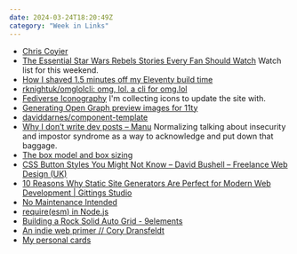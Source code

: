 ```yaml
---
date: 2024-03-24T18:20:49Z
category: "Week in Links"
---
```


* [Chris Coyier](https://chriscoyier.net/2024/03/22/11179/) 
* [The Essential Star Wars Rebels Stories Every Fan Should Watch](https://gizmodo.com/the-essential-star-wars-rebels-stories-every-fan-should-1843502861) Watch list for this weekend. 
* [How I shaved 1.5 minutes off my Eleventy build time](https://chrisburnell.com/article/memoizing-asset-bundles/) 
* [rknightuk/omglolcli: omg, lol. a cli for omg.lol](https://github.com/rknightuk/omglolcli) 
* [Fediverse Iconography](https://fediverse.wake.st/) I'm collecting icons to update the site with.
* [Generating Open Graph preview images for 11ty](https://velvetcache.org/2024/03/19/generating-open-graph-preview-images-for-11ty/) 
* [daviddarnes/component-template](https://github.com/daviddarnes/component-template) 
* [Why I don’t write dev posts – Manu](https://manuelmoreale.com/why-i-don-t-write-dev-posts) Normalizing talking about insecurity and impostor syndrome as a way to acknowledge and put down that baggage. 
* [The box model and box sizing](https://piccalil.li/blog/the-box-model-and-box-sizing/) 
* [CSS Button Styles You Might Not Know – David Bushell – Freelance Web Design (UK)](https://dbushell.com/2024/03/10/css-button-styles-you-might-not-know/) 
* [10 Reasons Why Static Site Generators Are Perfect for Modern Web Development | Gittings Studio](https://gittings.studio/blog/10-reasons-why-static-site-generators-are-perfect-for-modern-web-development/) 
* [No Maintenance Intended](https://unmaintained.tech/) 
* [require(esm) in Node.js](https://joyeecheung.github.io/blog/2024/03/18/require-esm-in-node-js/) 
* [Building a Rock Solid Auto Grid - 9elements](https://9elements.com/blog/building-a-rock-solid-auto-grid/) 
* [An indie web primer // Cory Dransfeldt](https://coryd.dev/posts/2024/an-indie-web-primer/) 
* [My personal cards](https://andypiper.co.uk/2024/03/19/personal-cards/) 